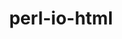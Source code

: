 ---
title: "perl-io-html"
layout: cache
categories: [package, develop-2024-08-04]
meta: {"versions": ["1.004"], "compilers": ["oneapi@=2024.2.0"], "oss": ["ubuntu22.04"], "platforms": ["linux"], "targets": ["x86_64_v3"], "stacks": ["e4s-oneapi", "root"], "num_specs": 1, "num_specs_by_stack": {"root": 1, "e4s-oneapi": 1}}
spec_details: [{"hash": "ypwgpyvhzn36njuhb7kmohznaggnpxpg", "compiler": "oneapi@=2024.2.0", "versions": ["1.004"], "os": "ubuntu22.04", "platform": "linux", "target": "x86_64_v3", "variants": ["build_system=perl"], "stacks": ["root", "e4s-oneapi"], "size": "-", "tarball": "https://binaries.spack.io/releases/develop-2024-08-04/build_cache/linux-ubuntu22.04-x86_64_v3/oneapi-2024.2.0/perl-io-html-1.004/linux-ubuntu22.04-x86_64_v3-oneapi-2024.2.0-perl-io-html-1.004-ypwgpyvhzn36njuhb7kmohznaggnpxpg.spack"}]
---